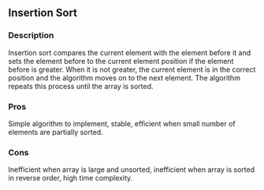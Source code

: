## Insertion Sort

### Description
Insertion sort compares the current element with the element before it and sets the element before to the current element position if the element before is greater. When it is not greater, the current element is in the correct position and the algorithm moves on to the next element. The algorithm repeats this process until the array is sorted.

### Pros
Simple algorithm to implement, stable, efficient when small number of elements are partially sorted.

### Cons
Inefficient when array is large and unsorted, inefficient when array is sorted in reverse order, high time complexity.